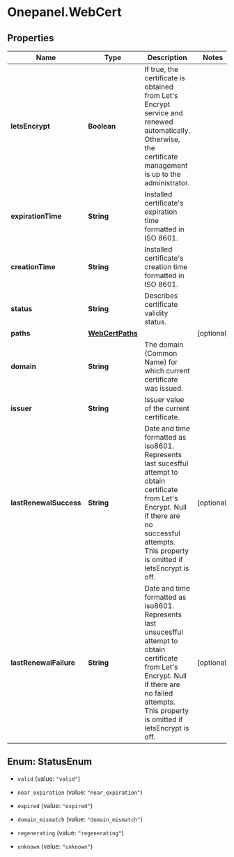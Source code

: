 # Onepanel.WebCert

## Properties
Name | Type | Description | Notes
------------ | ------------- | ------------- | -------------
**letsEncrypt** | **Boolean** | If true, the certificate is obtained from Let&#39;s Encrypt service and renewed automatically. Otherwise, the certificate management is up to the administrator.  | 
**expirationTime** | **String** | Installed certificate&#39;s expiration time formatted in ISO 8601.  | 
**creationTime** | **String** | Installed certificate&#39;s creation time formatted in ISO 8601.  | 
**status** | **String** | Describes certificate validity status. | 
**paths** | [**WebCertPaths**](WebCertPaths.md) |  | [optional] 
**domain** | **String** | The domain (Common Name) for which current certificate was issued.  | 
**issuer** | **String** | Issuer value of the current certificate.  | 
**lastRenewalSuccess** | **String** | Date and time formatted as iso8601. Represents last sucesfful attempt to obtain certificate from Let&#39;s Encrypt. Null if there are no successful attempts. This property is omitted if letsEncrypt is off.  | [optional] 
**lastRenewalFailure** | **String** | Date and time formatted as iso8601. Represents last unsucesfful attempt to obtain certificate from Let&#39;s Encrypt. Null if there are no failed attempts. This property is omitted if letsEncrypt is off.  | [optional] 


<a name="StatusEnum"></a>
## Enum: StatusEnum


* `valid` (value: `"valid"`)

* `near_expiration` (value: `"near_expiration"`)

* `expired` (value: `"expired"`)

* `domain_mismatch` (value: `"domain_mismatch"`)

* `regenerating` (value: `"regenerating"`)

* `unknown` (value: `"unknown"`)




